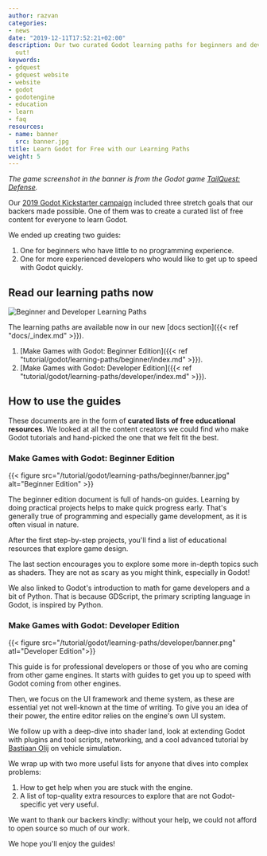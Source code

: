 ```yaml
---
author: razvan
categories:
- news
date: "2019-12-11T17:52:21+02:00"
description: Our two curated Godot learning paths for beginners and developers are
  out!
keywords:
- gdquest
- gdquest website
- website
- godot
- godotengine
- education
- learn
- faq
resources:
- name: banner
  src: banner.jpg
title: Learn Godot for Free with our Learning Paths
weight: 5
---
```


*The game screenshot in the banner is from the Godot game [TailQuest: Defense](https://store.steampowered.com/app/824090/TailQuest_Defense/).*

Our [2019 Godot Kickstarter campaign](https://www.kickstarter.com/projects/gdquest/create-your-own-games-with-godot-the-free-game-eng) included three stretch goals that our backers made possible. One of them was to create a curated list of free content for everyone to learn Godot.

We ended up creating two guides:

1. One for beginners who have little to no programming experience.
1. One for more experienced developers who would like to get up to speed with Godot quickly.

## Read our learning paths now

![Beginner and Developer Learning Paths](img/paths.png)

The learning paths are available now in our new [docs section]({{< ref "docs/_index.md" >}}).

1. [Make Games with Godot: Beginner Edition]({{< ref "tutorial/godot/learning-paths/beginner/index.md" >}}).
1. [Make Games with Godot: Developer Edition]({{< ref "tutorial/godot/learning-paths/developer/index.md" >}}).

## How to use the guides

These documents are in the form of **curated lists of free educational resources**. We looked at all the content creators we could find who make Godot tutorials and hand-picked the one that we felt fit the best.

### Make Games with Godot: Beginner Edition

{{< figure src="/tutorial/godot/learning-paths/beginner/banner.jpg" alt="Beginner Edition" >}}

The beginner edition document is full of hands-on guides. Learning by doing practical projects helps to make quick progress early. That's generally true of programming and especially game development, as it is often visual in nature.

After the first step-by-step projects, you'll find a list of educational resources that explore game design.

The last section encourages you to explore some more in-depth topics such as shaders. They are not as scary as you might think, especially in Godot! 

We also linked to Godot's introduction to math for game developers and a bit of Python. That is because GDScript, the primary scripting language in Godot, is inspired by Python.

### Make Games with Godot: Developer Edition

{{< figure src="/tutorial/godot/learning-paths/developer/banner.png" atl="Developer Edition">}}

This guide is for professional developers or those of you who are coming from other game engines. It starts with guides to get you up to speed with Godot coming from other engines.

Then, we focus on the UI framework and theme system, as these are essential yet not well-known at the time of writing. To give you an idea of their power, the entire editor relies on the engine's own UI system.

We follow up with a deep-dive into shader land, look at extending Godot with plugins and tool scripts, networking, and a cool advanced tutorial by [Bastiaan Olij](https://twitter.com/mux213) on vehicle simulation.

We wrap up with two more useful lists for anyone that dives into complex problems: 

1. How to get help when you are stuck with the engine.
2. A list of top-quality extra resources to explore that are not Godot-specific yet very useful.

We want to thank our backers kindly: without your help, we could not afford to open source so much of our work.

We hope you'll enjoy the guides!
